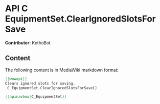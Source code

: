 # API C EquipmentSet.ClearIgnoredSlotsForSave

**Contributor:** KethoBot

## Content

The following content is in MediaWiki markdown format:

```mediawiki
{{wowapi}}
Clears ignored slots for saving.
 C_EquipmentSet.ClearIgnoredSlotsForSave()

{{apinavbox|C_EquipmentSet}}
```